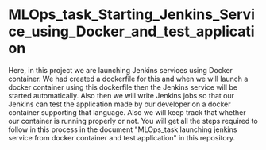 # MLOps_task_Starting_Jenkins_Service_using_Docker_and_test_application
Here, in this project we are launching Jenkins services using Docker container. 
We had created a dockerfile for this and when we will launch a docker container using this dockerfile then the Jenkins service will be started automatically.
Also then we will write Jenkins jobs so that our Jenkins can test the application made by our developer on a docker container supporting that language.
Also we will keep track that whether our container is running properly or not. 
You will get all the steps required to follow in this process in the document "MLOps_task launching jenkins service from docker container and test application" in this repository.
